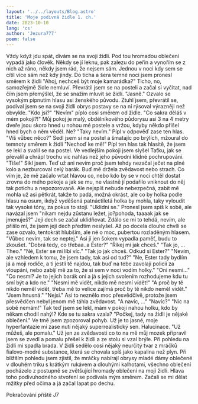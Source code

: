 ```yaml
---
layout: '../../layouts/Blog.astro'
title: 'Moje podivná židle 1. ch.'
date: 2023-10-10
lang: 'cs'
author: 'Jezura777'
poem: false
---
```



Vždy když jdu spát, dívám se na svoji židli. Pod tou hromadou oblečení vypadá jako člověk. Někdy se jí leknu, pak zalezu do peřin a vynořím se z nich až ráno, někdy jsem rád, že nejsem sám. 
   Jednou v noci kdy sem se cítil více sám než kdy jindy. Do ticha a šera temné noci jsem pronesl směrem k židli "Ahoj, nechceš být moje kamarádka?" Ticho, no, samozřejmě židle nemluví. Převrátil jsem se na posteli a začal si vyčítat, nad čím jsem přemýšlel, že se snažím mluvit se židlí.  "Jasně." Ozvalo se vysokým pípnutím hlasu asi ženského původu. Ztuhl jsem, převrátil se, podíval jsem se na svoji židli obrys postavy se na ní rýsoval výrazněji než obvykle.
  "Kdo jsi?"
  "Nevím" píplo cosi směrem od židle.
  "Co sakra děláš v mém pokoji?!" 
Můj pokoj je malý, obdélníkového půdorysu asi 3 na 4 metry dveře jsou skoro hned u nohou mé postele a vržou, kdyby někdo přišel hned bych o něm věděl. Ne?
   "Taky nevím." Pípl v odpověď zase ten hlas.
   "Víš vůbec něco?" Sedl jsem si na postel a šmatajíc po brýlích, mžoural do temnoty směrem k židli
   "Nechoď ke mě!" Pípl ten hlas tak hlasitě, že jsem se lekl a svalil se na postel.
 Ve vedlejším pokoji jsem slyšel Taťku, jak se převalil a chrápl trochu víc nahlas než jeho původní klidné pochrupování.
   "Tiše!" Sikl jsem.
Teď už ani nevím proč jsem tehdy nezačal ječet na plné kolo a nezburcoval celý barák. Buď mě držela zvědavost nebo strach. Co vím je, že mě začalo vrtat hlavou co, nebo kdo by se v noci chtěl dostat zrovna do mého pokoje a jak se mu, ne vlastně jí podařilo vniknout do něj tak potichu a nepozorovaně. Ale nejspíš nebude nebezpečná, zabít mě mohla už asi pětkrát, takže to padá, možná okrást, ale co by holka podle hlasu na osum, ikdyž vyděšená patnáctiletá holka by mohla, taky vyloudit tak vysoké tóny, za pokus to stojí.
   "Uklidni se." Pronesl jsem spíš k sobě, ale navázal jsem "nikam nejdu zůstanu ležet, jo?pohoda, taaaak jak se jmenuješ?"
Její dech se začal uklidňovat. Zdálo se mi to tehdá, nevím, ale přišlo mi, že jsem její dech předtím neslyšel. Až po docela dlouhé chvíli se zase ozvalo, tentokrát hlubším, ale né o moc, pubertou rozladěným hlasem.
   "Vůbec nevím, tak se neptej."
Asi jí jen šokem vypadla paměť, budu to zkoušet.
   "Dobrá tedy, co třebaa..a Ester?"
   "Říkej mi jak chceš."
   "Tak jo, ... Theo."
   "Né, Ester se mi líbí víc."
   "Tak jo jak chceš. Odkud si Ester?"
   "Nevím, ale vzhledem k tomu, že jsem tady, tak asi od tud?"
   "Ne, Ester tady bydlím já a moji rodiče, a ti jestli tě najdou, tak buď na tebe zavolají policii za vloupání, nebo zabíjí mě za to, že si sem v noci vodím holky."
   "Oni nesmí..."
   "Co nesmí? Je to jejich barák oni a já s jejich svolením rozhodujeme kdu tu smí být a kdo ne."
   "Nesmí mě vidět, nikdo mě nesmí vidět!"
   "A proč by tě nikdo neměl vidět, třeba mě to velice zajímá proč by tě nikdo neměl vidět."
   "Jsem hnusná."
   "Nejsi." Asi to neznělo moc přesvědčivě, protože jsem přesvědčen nebyl jenom mě táhla zvědavost.
   "A navíc, ..."
   "Navíc?"
   "Nic na sobě nemám!"
Tak teď jsem se lekl, mám v pokoji nahou holku, kdo by někam chodil nahý!? Kde se tu sakra vzala?
   "Počkej, tady na židli je nějaké oblečení."
Ve tmě jsem zpozoroval pohyb. Už je to jasné, moje hyperfantazie mi zase nutí nějaký superrealistický sen. Halucinace.
   "Už můžeš, ale pomalu."
Už jen ze zvědavosti co to na mě můj mozek připravil jsem se zvedl a pomalu přešel k židli a ze stolu si vzal brýle. Při pohledu na židli mi spadla brada. V židli sedělo cosi nějaký neurčitý tvar z mráčků fialovo-modré substance, která se chovala spíš jako kapalina než plyn. Při bližším pohledu jsem zjistil, že mráčky nabírají obrysy mladé dámy oblečené v dlouhém triku s krátkým rukávem a dlouhými kalhotami, všechno oblečení pocházelo z postupně se zvětšující hromady oblečení na mojí židli. Hlava toho podivuhodného stvoření se podívala mým směrem. Začali se mi dělat mžitky před očima a já začal lapat po dechu. 






Pokračování příště J7